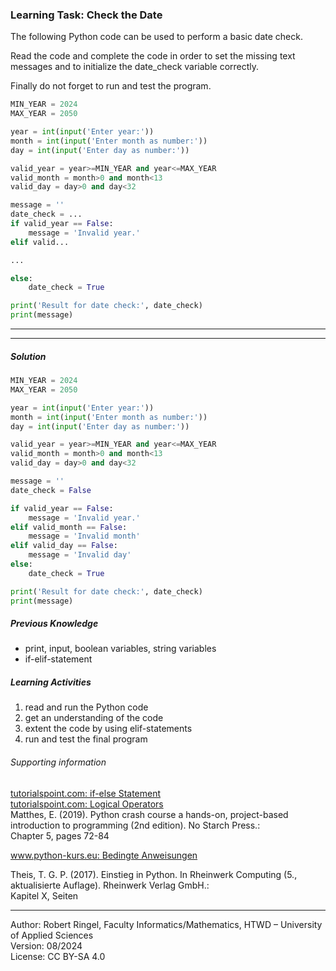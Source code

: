 ### Learning Task: Check the Date

The following Python code can be used to perform a basic date check.  

Read the code and complete the code in order to set the missing text messages and to initialize the date_check variable correctly.

Finally do not forget to run and test the program.

``` python
MIN_YEAR = 2024
MAX_YEAR = 2050

year = int(input('Enter year:'))
month = int(input('Enter month as number:'))
day = int(input('Enter day as number:'))

valid_year = year>=MIN_YEAR and year<=MAX_YEAR
valid_month = month>0 and month<13
valid_day = day>0 and day<32

message = ''
date_check = ...
if valid_year == False:
	message = 'Invalid year.'
elif valid...

...

else:
	date_check = True

print('Result for date check:', date_check)
print(message)
```

---------------------------------------
---------------------------------------

##### Solution

``` python
MIN_YEAR = 2024
MAX_YEAR = 2050

year = int(input('Enter year:'))
month = int(input('Enter month as number:'))
day = int(input('Enter day as number:'))

valid_year = year>=MIN_YEAR and year<=MAX_YEAR
valid_month = month>0 and month<13
valid_day = day>0 and day<32

message = ''
date_check = False

if valid_year == False:
	message = 'Invalid year.'
elif valid_month == False:
	message = 'Invalid month'
elif valid_day == False:
	message = 'Invalid day'
else:
	date_check = True

print('Result for date check:', date_check)
print(message)
```

##### Previous Knowledge

- print, input, boolean variables, string variables
- if-elif-statement
  
##### Learning Activities

1) read and run the Python code
2) get an understanding of the code
3) extent the code by using elif-statements
4) run and test the final program


###### Supporting information

[tutorialspoint.com: if-else Statement](https://www.tutorialspoint.com/python/python_if_else.htm)  
[tutorialspoint.com: Logical Operators](https://www.tutorialspoint.com/python/python_logical_operators.htm)  
Matthes, E. (2019). Python crash course a hands-on, project-based introduction to programming (2nd edition). No Starch Press.:  
Chapter 5, pages 72-84  

[www.python-kurs.eu: Bedingte Anweisungen](https://python-kurs.eu/python3_bedingte_anweisungen.php)

Theis, T. G. P. (2017). Einstieg in Python. In Rheinwerk Computing (5., aktualisierte Auflage). Rheinwerk Verlag GmbH.:   
Kapitel X, Seiten 

----
[//]: # "Learning objective: Test and branch using if-elif"
[//]: # "Topic: Controlling program execution"
[//]: # "Complexity: 2 - normal"
[//]: # "Task type: complition task"

Author: Robert Ringel, Faculty Informatics/Mathematics, HTWD – University of Applied Sciences  
Version: 08/2024            
License: CC BY-SA 4.0
